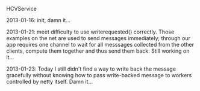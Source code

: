 HCVService

2013-01-16: init, damn it...

2013-01-21: meet difficulty to use writerequested() correctly. 
Those examples on the net are used to send messages immediately; through our 
app requires one channel to wait for all messsages collected from the other
 clients, compute them together and thus send them back.
Still working on it...

2013-01-23: Today I still didn't find a way to write back the message 
gracefully without knowing how to pass write-backed message to workers 
controlled by netty itself. Damn it... 


